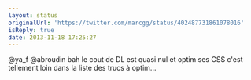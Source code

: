 ```yaml
---
layout: status
originalUrl: 'https://twitter.com/marcgg/status/402487731861078016'
isReply: true
date: 2013-11-18 17:25:27
---
```


@ya_f @abroudin bah le cout de DL est quasi nul et optim ses CSS c'est tellement loin dans la liste des trucs à optim...
